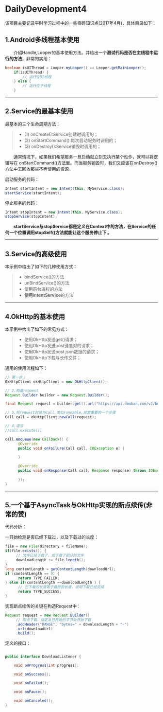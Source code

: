# DailyDevelopment4
该项目主要记录平时学习过程中的一些零碎知识点(2017年4月)，具体目录如下：

## 1.Android多线程基本使用

&emsp;&emsp;介绍Handle,Looper的基本使用方法。并给出一个**测试代码是否在主线程中运行的方法**，非常的实用：

``` java
boolean isUIThread = Looper.myLooper() == Looper.getMainLooper();
	if(isUIThread) {
		// 运行在UI线程
	} else {
		// 运行在子线程
	}
```

---

## 2.Service的最基本使用

最基本的三个生命周期方法：

> * (1) onCreate():Service创建时调用的；
> * (2) onStartCommand():每次启动服务时调用的；
> * (3) onDestroy():Service销毁时调用的；

&emsp;&emsp;通常情况下，如果我们希望服务一旦启动就立刻去执行某个动作，就可以将逻辑写在 onStartCommand()方法里。而当服务销毁时，我们又应该在onDestroy()方法中去回收那些不再使用的资源。

启动服务的代码：

``` java
Intent startIntent = new Intent(this, MyService.class);
startService(startIntent);
```

停止服务的代码：

``` java
Intent stopIntent = new Intent(this, MyService.class);
stopService(stopIntent);

```

&emsp;&emsp;**startService与stopService都是定义在Context中的方法，在Service的任何一个位置调用stopSelf()方法就能让这个服务停止下 。**


---

## 3.Service的高级使用

本示例中给出了如下的几种使用方式：

> * bindService()的方法
> * unBindService()的方法
> * 使用前台进程的方法
> * **使用IntentService**的方法

---

## 4.OkHttp的基本使用

本示例中给出了如下的常见方式：

> * 使用OkHttp发送get()请求；
> * 使用OkHttp发送post键值对的请求；
> * 使用OkHttp发送post json数据的请求；
> * 使用OkHttp下载与长传文件；

通用的使用流程如下：

``` java
// 第一步；
OkHttpClient okHttpClient = new OkHttpClient();

// 2.构造request
Request.Builder builder = new Request.Builder();

final Request request = builder.get().url("https://api.douban.com/v2/book/search?q=%E7%A8%8B%E5%BA%8F%E5%91%98%E4%BF%AE%E7%82%BC%E4%B9%8B%E9%81%93--%E4%BB%8E%E5%B0%8F%E5%B7%A5%E5%88%B0%E4%B8%93%E5%AE%B6&fields=id,title,url").build();

// 3.将request封装为call,类似runnable,非常重要的一个步骤
Call call = okHttpClient.newCall(request);

// 4.请求
//call.execute();

call.enqueue(new Callback() {
      @Override
      public void onFailure(Call call, IOException e) {
          
      }

      @Override
      public void onResponse(Call call, Response response) throws IOException {
      		
      });
}
```

---

## 5.一个基于AsyncTask与OkHttp实现的断点续传(非常的赞)

代码分析：

一开始检测是否已经下载过，以及下载过的长度：

``` java
file = new File(directory + fileName);
if(file.exists()) {
     // 文件已经下载了，或下载了部分的文件
     downloadLength += file.length();
}
long contentLength = getContentLength(downloadUrl);
if (contentLength == 0) {
      return TYPE_FAILED;
} else if(contentLength ==downloadLength ) {
      // 已下载的长度等于最终的长度，说明下载已经完成
      return TYPE_SUCCESS;
}

```

实现断点续传的关键在构造Request中：

``` java
Request request = new Request.Builder()
     // 断点下载，指定从已开始的字节处开始下载
     .addHeader("RANGE", "bytes=" + downloadLength + "-")
     .url(downloadUrl)
     .build();
```

定义的接口：

``` java

public interface DownloadListener {

    void onProgress(int progress);

    void onSuccess();

    void onFailed();

    void onPause();

    void onCanceled();
}

```